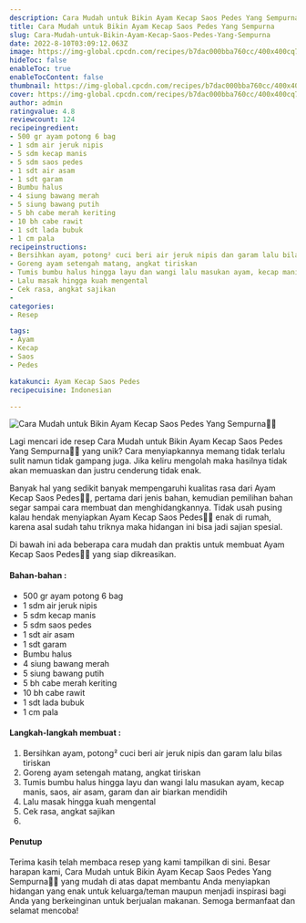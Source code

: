 ```yaml
---
description: Cara Mudah untuk Bikin Ayam Kecap Saos Pedes Yang Sempurna"
title: Cara Mudah untuk Bikin Ayam Kecap Saos Pedes Yang Sempurna
slug: Cara-Mudah-untuk-Bikin-Ayam-Kecap-Saos-Pedes-Yang-Sempurna
date: 2022-8-10T03:09:12.063Z
image: https://img-global.cpcdn.com/recipes/b7dac000bba760cc/400x400cq70/photo.jpg
hideToc: false
enableToc: true
enableTocContent: false
thumbnail: https://img-global.cpcdn.com/recipes/b7dac000bba760cc/400x400cq70/photo.jpg
cover: https://img-global.cpcdn.com/recipes/b7dac000bba760cc/400x400cq70/photo.jpg
author: admin
ratingvalue: 4.8
reviewcount: 124
recipeingredient:
- 500 gr ayam potong 6 bag
- 1 sdm air jeruk nipis
- 5 sdm kecap manis
- 5 sdm saos pedes
- 1 sdt air asam
- 1 sdt garam
- Bumbu halus
- 4 siung bawang merah
- 5 siung bawang putih
- 5 bh cabe merah keriting
- 10 bh cabe rawit
- 1 sdt lada bubuk
- 1 cm pala
recipeinstructions:
- Bersihkan ayam, potong² cuci beri air jeruk nipis dan garam lalu bilas tiriskan
- Goreng ayam setengah matang, angkat tiriskan
- Tumis bumbu halus hingga layu dan wangi lalu masukan ayam, kecap manis, saos, air asam, garam dan air biarkan mendidih
- Lalu masak hingga kuah mengental
- Cek rasa, angkat sajikan
- 
categories:
- Resep

tags:
- Ayam
- Kecap
- Saos
- Pedes

katakunci: Ayam Kecap Saos Pedes
recipecuisine: Indonesian

---
```


![Cara Mudah untuk Bikin Ayam Kecap Saos Pedes Yang Sempurna👩‍🍳](https://img-global.cpcdn.com/recipes/b7dac000bba760cc/400x400cq70/photo.jpg)

Lagi mencari ide resep Cara Mudah untuk Bikin Ayam Kecap Saos Pedes Yang Sempurna👩‍🍳 yang unik? Cara menyiapkannya memang tidak terlalu sulit namun tidak gampang juga. Jika keliru mengolah maka hasilnya tidak akan memuaskan dan justru cenderung tidak enak.

Banyak hal yang sedikit banyak mempengaruhi kualitas rasa dari Ayam Kecap Saos Pedes👩‍🍳, pertama dari jenis bahan, kemudian pemilihan bahan segar sampai cara membuat dan menghidangkannya. Tidak usah pusing kalau hendak menyiapkan Ayam Kecap Saos Pedes👩‍🍳 enak di rumah, karena asal sudah tahu triknya maka hidangan ini bisa jadi sajian spesial.

Di bawah ini ada beberapa cara mudah dan praktis untuk membuat Ayam Kecap Saos Pedes👩‍🍳 yang siap dikreasikan.

<!--inarticleads1-->

#### Bahan-bahan :

- 500 gr ayam potong 6 bag
- 1 sdm air jeruk nipis
- 5 sdm kecap manis
- 5 sdm saos pedes
- 1 sdt air asam
- 1 sdt garam
- Bumbu halus
- 4 siung bawang merah
- 5 siung bawang putih
- 5 bh cabe merah keriting
- 10 bh cabe rawit
- 1 sdt lada bubuk
- 1 cm pala

<!--inarticleads2-->

#### Langkah-langkah membuat :

1. Bersihkan ayam, potong² cuci beri air jeruk nipis dan garam lalu bilas tiriskan
1. Goreng ayam setengah matang, angkat tiriskan
1. Tumis bumbu halus hingga layu dan wangi lalu masukan ayam, kecap manis, saos, air asam, garam dan air biarkan mendidih
1. Lalu masak hingga kuah mengental
1. Cek rasa, angkat sajikan
1. 

#### Penutup

Terima kasih telah membaca resep yang kami tampilkan di sini. Besar harapan kami, Cara Mudah untuk Bikin Ayam Kecap Saos Pedes Yang Sempurna👩‍🍳 yang mudah di atas dapat membantu Anda menyiapkan hidangan yang enak untuk keluarga/teman maupun menjadi inspirasi bagi Anda yang berkeinginan untuk berjualan makanan. Semoga bermanfaat dan selamat mencoba!